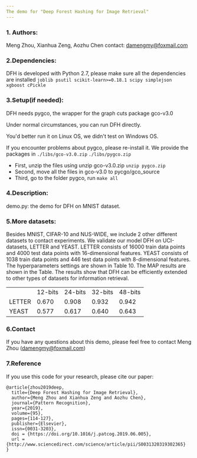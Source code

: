 ```yaml
---
The demo for "Deep Forest Hashing for Image Retrieval"
---
```


### 1. Authors:
  Meng Zhou, Xianhua Zeng, Aozhu Chen
  contact: damengmy@foxmail.com

### 2.Dependencies:
DFH is developed with Python 2.7, please make sure all the dependencies are installed
	```
	joblib
	psutil
	scikit-learn>=0.18.1
	scipy
	simplejson
	xgboost
	cPickle
	```
### 3.Setup(if needed):
	
DFH needs pygco, the wrapper for the graph cuts package gco-v3.0
	
Under normal circumstances, you can run DFH directly. 
	
You'd better run it on Linux OS, we didn't test on Windows OS.
	
If you encounter problems about pygco, please re-install it.
We provide the packages in ```./libs/gco-v3.0.zip``` 
                           ```./libs/pygco.zip```

- First,   unzip the files using unzip gco-v3.0.zip 
				     ```unzip pygco.zip```
- Second,  move all the files in gco-v3.0 to pycgo/gco_source
- Third,   go to the folder pygco, run ```make all```
	 

### 4.Description:
demo.py:  the demo for DFH on MNIST dataset.

### 5.More datasets:
	
Besides MNIST, CIFAR-10 and NUS-WIDE, we include 2 other different datasets to contact experiments. We validate our model DFH on UCI-datasets, LETTER and YEAST. LETTER consists of 16000 train data points and 4000 test data points with 16-dimensional features. YEAST consists of 1038 train data points and 446 test data points with 8-dimensional features. The hyperparameters settings are shown in Table 10. The MAP results are shown in the Table. The results show that DFH can be efficiently extended to other types of datasets for information retrieval. 
	
	
<table>
    <tr>
        <td td><td >12-bits</td><td >24-bits</td> <td >32-bits</td><td >48-bits</td>  
    </tr>
    <tr>
        <td >LETTER</td><td > 0.670 </td> <td > 0.908 </td><td >0.932 </td><td > 0.942</td>  
    </tr>
    <tr>
        <td >YEAST</td><td > 0.577 </td> <td > 0.617 </td><td > 0.640 </td> <td > 0.643 </td>
    </tr>
</table>

### 6.Contact
If you have any questions about this demo, please feel free to contact Meng Zhou (damengmy@foxmail.com)

### 7.Reference
If you use this code for your research, please cite our paper:
```
@article{zhou2019deep,
  title={Deep Forest Hashing for Image Retrieval},
  author={Meng Zhou and Xianhua Zeng and Aozhu Chen},
  journal={Pattern Recognition},
  year={2019},
  volume={95},
  pages={114-127},
  publisher={Elsevier},
  issn={0031-3203},
  doi = {https://doi.org/10.1016/j.patcog.2019.06.005},
  url = {http://www.sciencedirect.com/science/article/pii/S0031320319302365}
}
```
